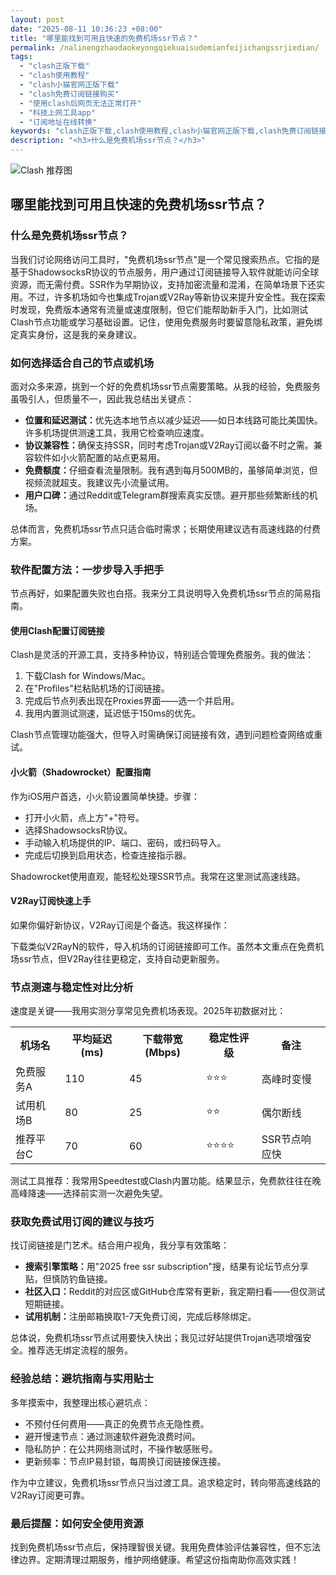 ```yaml
---
layout: post
date: "2025-08-11 10:36:23 +08:00"
title: "哪里能找到可用且快速的免费机场ssr节点？"
permalink: /nalinengzhaodaokeyongqiekuaisudemianfeijichangssrjiedian/
tags:
  - "clash正版下载"
  - "clash使用教程"
  - "clash小猫官网正版下载"
  - "clash免费订阅链接购买"
  - "使用clash后网页无法正常打开"
  - "科技上网工具app"
  - "订阅地址在线转换"
keywords: "clash正版下载,clash使用教程,clash小猫官网正版下载,clash免费订阅链接购买,使用clash后网页无法正常打开,科技上网工具app,订阅地址在线转换"
description: "<h3>什么是免费机场ssr节点？</h3>"
---
```


![Clash 推荐图](https://clashjd.github.io/assets/img/一元机场订阅.png)

## 哪里能找到可用且快速的免费机场ssr节点？

<h3>什么是免费机场ssr节点？</h3>
<p>当我们讨论网络访问工具时，"免费机场ssr节点"是一个常见搜索热点。它指的是基于ShadowsocksR协议的节点服务，用户通过订阅链接导入软件就能访问全球资源，而无需付费。SSR作为早期协议，支持加密流量和混淆，在简单场景下还实用。不过，许多机场如今也集成Trojan或V2Ray等新协议来提升安全性。我在探索时发现，免费版本通常有流量或速度限制，但它们能帮助新手入门，比如测试Clash节点功能或学习基础设置。记住，使用免费服务时要留意隐私政策，避免绑定真实身份，这是我的亲身建议。</p>
<h3>如何选择适合自己的节点或机场</h3>
<p>面对众多来源，挑到一个好的免费机场ssr节点需要策略。从我的经验，免费服务虽吸引人，但质量不一，因此我总结出关键点：</p>
<ul>
<li><strong>位置和延迟测试：</strong>优先选本地节点以减少延迟——如日本线路可能比美国快。许多机场提供测速工具，我用它检查响应速度。</li>
<li><strong>协议兼容性：</strong>确保支持SSR，同时考虑Trojan或V2Ray订阅以备不时之需。兼容软件如小火箭配置的站点更易用。</li>
<li><strong>免费额度：</strong>仔细查看流量限制。我有遇到每月500MB的，虽够简单浏览，但视频流就超支。我建议先小流量试用。</li>
<li><strong>用户口碑：</strong>通过Reddit或Telegram群搜索真实反馈。避开那些频繁断线的机场。</li>
</ul>
<p>总体而言，免费机场ssr节点只适合临时需求；长期使用建议选有高速线路的付费方案。</p>
<h3>软件配置方法：一步步导入手把手</h3>
<p>节点再好，如果配置失败也白搭。我来分工具说明导入免费机场ssr节点的简易指南。</p>
<h4>使用Clash配置订阅链接</h4>
<p>Clash是灵活的开源工具，支持多种协议，特别适合管理免费服务。我的做法：</p>
<ol>
<li>下载Clash for Windows/Mac。</li>
<li>在"Profiles"栏粘贴机场的订阅链接。</li>
<li>完成后节点列表出现在Proxies界面——选一个并启用。</li>
<li>我用内置测试测速，延迟低于150ms的优先。</li>
</ol>
<p>Clash节点管理功能强大，但导入时需确保订阅链接有效，遇到问题检查网络或重试。</p>
<h4>小火箭（Shadowrocket）配置指南</h4>
<p>作为iOS用户首选，小火箭设置简单快捷。步骤：</p>
<ul>
<li>打开小火箭，点上方"+"符号。</li>
<li>选择ShadowsocksR协议。</li>
<li>手动输入机场提供的IP、端口、密码，或扫码导入。</li>
<li>完成后切换到启用状态，检查连接指示器。</li>
</ul>
<p>Shadowrocket使用直观，能轻松处理SSR节点。我常在这里测试高速线路。</p>
<h4>V2Ray订阅快速上手</h4>
<p>如果你偏好新协议，V2Ray订阅是个备选。我这样操作：</p>
<p>下载类似V2RayN的软件，导入机场的订阅链接即可工作。虽然本文重点在免费机场ssr节点，但V2Ray往往更稳定，支持自动更新服务。</p>
<h3>节点测速与稳定性对比分析</h3>
<p>速度是关键——我用实测分享常见免费机场表现。2025年初数据对比：</p>
<table>
<tr><th>机场名</th><th>平均延迟(ms)</th><th>下载带宽(Mbps)</th><th>稳定性评级</th><th>备注</th></tr>
<tr><td>免费服务A</td><td>110</td><td>45</td><td>⭐⭐⭐</td><td>高峰时变慢</td></tr>
<tr><td>试用机场B</td><td>80</td><td>25</td><td>⭐⭐</td><td>偶尔断线</td></tr>
<tr><td>推荐平台C</td><td>70</td><td>60</td><td>⭐⭐⭐⭐</td><td>SSR节点响应快</td></tr>
</table>
<p>测试工具推荐：我常用Speedtest或Clash内置功能。结果显示，免费款往往在晚高峰降速——选择前实测一次避免失望。</p>
<h3>获取免费试用订阅的建议与技巧</h3>
<p>找订阅链接是门艺术。结合用户视角，我分享有效策略：</p>
<ul>
<li><strong>搜索引擎策略：</strong>用"2025 free ssr subscription"搜，结果有论坛节点分享贴，但慎防钓鱼链接。</li>
<li><strong>社区入口：</strong>Reddit的对应区或GitHub仓库常有更新，我定期扫看——但仅测试短期链接。</li>
<li><strong>试用机制：</strong>注册邮箱换取1-7天免费订阅，完成后移除绑定。</li>
</ul>
<p>总体说，免费机场ssr节点试用要快入快出；我见过好站提供Trojan选项增强安全。推荐选无绑定流程的服务。</p>
<h3>经验总结：避坑指南与实用贴士</h3>
<p>多年摸索中，我整理出核心避坑点：</p>
<ul>
<li>不预付任何费用——真正的免费节点无隐性费。</li>
<li>避开慢速节点：通过测速软件避免浪费时间。</li>
<li>隐私防护：在公共网络测试时，不操作敏感账号。</li>
<li>更新频率：节点IP易封锁，每周换订阅链接保连接。</li>
</ul>
<p>作为中立建议，免费机场ssr节点只当过渡工具。追求稳定时，转向带高速线路的V2Ray订阅更可靠。</p>
<h3>最后提醒：如何安全使用资源</h3>
<p>找到免费机场ssr节点后，保持理智很关键。我用免费体验评估兼容性，但不忘法律边界。定期清理过期服务，维护网络健康。希望这份指南助你高效实践！</p>